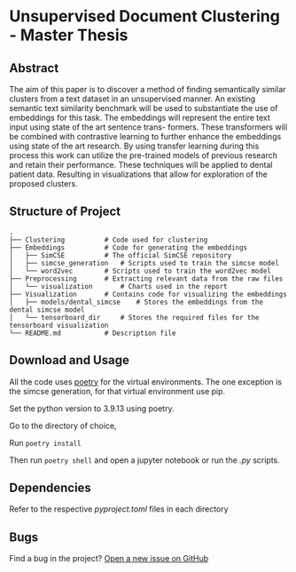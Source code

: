 # Unsupervised Document Clustering - Master Thesis

## Abstract

The aim of this paper is to discover a method of finding semantically similar clusters
from a text dataset in an unsupervised manner. An existing semantic text similarity
benchmark will be used to substantiate the use of embeddings for this task. The
embeddings will represent the entire text input using state of the art sentence trans-
formers. These transformers will be combined with contrastive learning to further
enhance the embeddings using state of the art research. By using transfer learning
during this process this work can utilize the pre-trained models of previous research
and retain their performance. These techniques will be applied to dental patient
data. Resulting in visualizations that allow for exploration of the proposed clusters.

## Structure of Project

    .
    ├── Clustering          # Code used for clustering
    ├── Embeddings	        # Code for generating the embeddings
	│   ├── SimCSE	        # The official SimCSE repository
	│   ├── simcse_generation	# Scripts used to train the simcse model
	│   └── word2vec	    # Scripts used to train the word2vec model
	├── Preprocessing	    # Extracting relevant data from the raw files
	│   └── visualization	    # Charts used in the report
	├── Visualization	    # Contains code for visualizing the embeddings
	│   ├── models/dental_simcse    # Stores the embeddings from the dental simcse model
    │   └── tensorboard_dir		# Stores the required files for the tensorboard visualization
    └── README.md		    # Description file
	
## Download and Usage

All the code uses [poetry](https://python-poetry.org/docs/) for the virtual environments.
The one exception is the simcse generation, for that virtual environment use pip.

Set the python version to 3.9.13 using poetry.

Go to the directory of choice,

Run `poetry install`

Then run `poetry shell` and open a jupyter notebook or run the *.py* scripts.

## Dependencies

Refer to the respective *pyproject.toml* files in each directory

## Bugs

Find a bug in the project? [Open a new issue on GitHub](https://github.com/TemporalData/UDC/issues)




